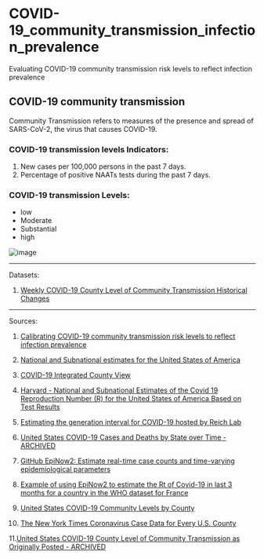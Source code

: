 # COVID-19_community_transmission_infection_prevalence
Evaluating COVID-19 community transmission risk levels to reflect infection prevalence

## COVID-19 community transmission  
Community Transmission refers to measures of the presence and spread of SARS-CoV-2, the virus that causes COVID-19.

### COVID-19 transmission levels Indicators:    
1. New cases per 100,000 persons in the past 7 days.   
2. Percentage of positive NAATs tests during the past 7 days.  

### COVID-19 transmission Levels:
* low 
* Moderate
* Substantial
* high
 
![image](https://user-images.githubusercontent.com/78888004/218536226-b49eaba1-725b-49b3-b2d4-79bd51cde013.png)

-----------------------

Datasets:  
1. [Weekly COVID-19 County Level of Community Transmission Historical Changes](https://data.cdc.gov/Public-Health-Surveillance/Weekly-COVID-19-County-Level-of-Community-Transmis/jgk8-6dpn)
-----------------------

Sources:  

1. [Calibrating COVID-19 community transmission risk levels to reflect infection prevalence](https://www.sciencedirect.com/science/article/pii/S175543652200086X)  

2. [National and Subnational estimates for the United States of America](https://epiforecasts.io/covid/posts/national/united-states/)

3. [COVID-19 Integrated County View](https://covid.cdc.gov/covid-data-tracker/#county-view?list_select_state=all_states&list_select_county=all_counties&data-type=Risk)

4. [Harvard - National and Subnational Estimates of the Covid 19 Reproduction Number (R) for the United States of America Based on Test Results](https://dataverse.harvard.edu/dataset.xhtml?persistentId=doi:10.7910/DVN/BZ7FPH)
5. [Estimating the generation interval for COVID-19 hosted by Reich Lab](https://github.com/epiforecasts/covid-us-forecasts/blob/master/models/rt/data/summary/2022-06-27/rt.csv)
6. [United States COVID-19 Cases and Deaths by State over Time - ARCHIVED](https://data.cdc.gov/Case-Surveillance/United-States-COVID-19-Cases-and-Deaths-by-State-o/9mfq-cb36)
7. [GitHub EpiNow2: Estimate real-time case counts and time-varying epidemiological parameters](https://github.com/epiforecasts/EpiNow2)
8. [Example of using EpiNow2 to estimate the Rt of Covid-19 in last 3 months for a country in the WHO dataset for France](https://gist.github.com/seabbs/163d0f195892cde685c70473e1f5e867)
9. [United States COVID-19 Community Levels by County](https://data.cdc.gov/Public-Health-Surveillance/United-States-COVID-19-Community-Levels-by-County/3nnm-4jni)
10. [The New York Times Coronavirus Case Data for Every U.S. County](https://raw.githubusercontent.com/nytimes/covid-19-data/master/us-counties-2022.csv)

11.[United States COVID-19 County Level of Community Transmission as Originally Posted - ARCHIVED](https://data.cdc.gov/Public-Health-Surveillance/United-States-COVID-19-County-Level-of-Community-T/8396-v7yb)



